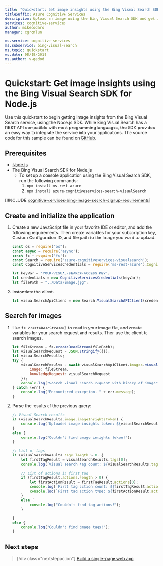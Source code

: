 ```yaml
---
title: "Quickstart: Get image insights using the Bing Visual Search SDK for Node.js"
titleSuffix: Azure Cognitive Services
description: Upload an image using the Bing Visual Search SDK and get insights about it.
services: cognitive-services
author: mikedodaro
manager: cgronlun

ms.service: cognitive-services
ms.subservice: bing-visual-search
ms.topic: quickstart
ms.date: 05/18/2018
ms.author: v-gedod
---
```


# Quickstart: Get image insights using the Bing Visual Search SDK for Node.js

Use this quickstart to begin getting image insights from the Bing Visual Search service, using the Node.js SDK. While Bing Visual Search has a REST API compatible with most programming languages, the SDK provides an easy way to integrate the service into your applications. The source code for this sample can be found on [GitHub](https://github.com/Azure-Samples/cognitive-services-node-sdk-samples/blob/master/Samples/visualSearch.js). 

## Prerequisites
* [Node.js](https://www.nodejs.org/)
* The Bing Visual Search SDK for Node.js
    * To set up a console application using the Bing Visual Search SDK, run the following commands:
        1. `npm install ms-rest-azure`
        2. `npm install azure-cognitiveservices-search-visualSearch`.


[!INCLUDE [cognitive-services-bing-image-search-signup-requirements](../../../includes/cognitive-services-bing-image-search-signup-requirements.md)]

<a name="client"></a>

## Create and initialize the application

1. Create a new JavaScript file in your favorite IDE or editor, and add the following requirements. Then create variables for your subscription key, Custom Configuration ID, and file path to the image you want to upload. 

    ```javascript
    const os = require("os");
    const async = require('async');
    const fs = require('fs');
    const Search = require('azure-cognitiveservices-visualsearch');
    const CognitiveServicesCredentials = require('ms-rest-azure').CognitiveServicesCredentials;
    
    let keyVar = 'YOUR-VISUAL-SEARCH-ACCESS-KEY';
    let credentials = new CognitiveServicesCredentials(keyVar);
    let filePath = "../Data/image.jpg";
    ```

2. Instantiate the client.

    ```javascript
    let visualSearchApiClient = new Search.VisualSearchAPIClient(credentials);
    ```

## Search for images

1. Use `fs.createReadStream()` to read in your image file, and create variables for your search request and results. Then use the client to search images.

    ```javascript
    let fileStream = fs.createReadStream(filePath);
    let visualSearchRequest = JSON.stringify({});
    let visualSearchResults;
    try {
        visualSearchResults = await visualSearchApiClient.images.visualSearch({
            image: fileStream,
            knowledgeRequest: visualSearchRequest
        });
        console.log("Search visual search request with binary of image");
    } catch (err) {
        console.log("Encountered exception. " + err.message);
    }
    ```

2. Parse the results of the previous query:

    ```javascript
    // Visual Search results
    if (visualSearchResults.image.imageInsightsToken) {
        console.log(`Uploaded image insights token: ${visualSearchResults.image.imageInsightsToken}`);
    }
    else {
        console.log("Couldn't find image insights token!");
    }
    
    // List of tags
    if (visualSearchResults.tags.length > 0) {
        let firstTagResult = visualSearchResults.tags[0];
        console.log(`Visual search tag count: ${visualSearchResults.tags.length}`);
    
        // List of actions in first tag
        if (firstTagResult.actions.length > 0) {
            let firstActionResult = firstTagResult.actions[0];
            console.log(`First tag action count: ${firstTagResult.actions.length}`);
            console.log(`First tag action type: ${firstActionResult.actionType}`);
        }
        else {
            console.log("Couldn't find tag actions!");
        }
    
    }
    else {
        console.log("Couldn't find image tags!");
    }
    
    ```

## Next steps

> [!div class="nextstepaction"]
> [Build a single-page web app](tutorial-bing-visual-search-single-page-app.md)
